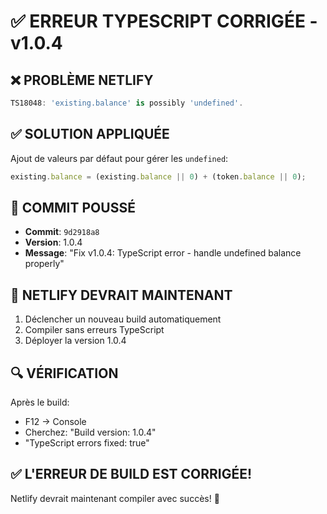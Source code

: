 # ✅ ERREUR TYPESCRIPT CORRIGÉE - v1.0.4

## ❌ PROBLÈME NETLIFY
```typescript
TS18048: 'existing.balance' is possibly 'undefined'.
```

## ✅ SOLUTION APPLIQUÉE
Ajout de valeurs par défaut pour gérer les `undefined`:
```typescript
existing.balance = (existing.balance || 0) + (token.balance || 0);
```

## 🚀 COMMIT POUSSÉ
- **Commit**: `9d2918a8`
- **Version**: 1.0.4
- **Message**: "Fix v1.0.4: TypeScript error - handle undefined balance properly"

## 📱 NETLIFY DEVRAIT MAINTENANT
1. Déclencher un nouveau build automatiquement
2. Compiler sans erreurs TypeScript
3. Déployer la version 1.0.4

## 🔍 VÉRIFICATION
Après le build:
- F12 → Console
- Cherchez: "Build version: 1.0.4"
- "TypeScript errors fixed: true"

## ✅ L'ERREUR DE BUILD EST CORRIGÉE!
Netlify devrait maintenant compiler avec succès! 🎉
